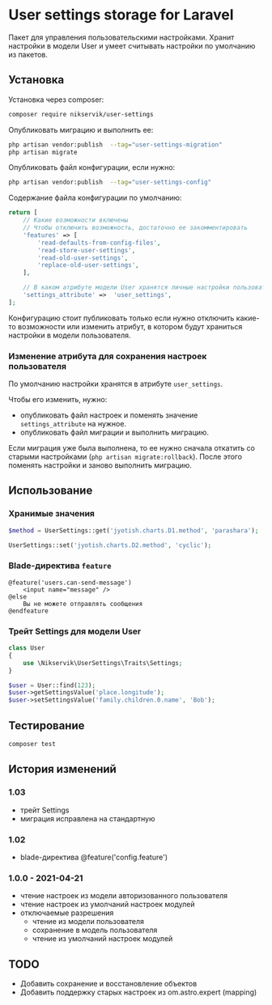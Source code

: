 # User settings storage for Laravel

Пакет для управления пользовательскими настройками. 
Хранит настройки в модели User и умеет считывать настройки по умолчанию из пакетов.

## Установка

Установка через composer:

```bash
composer require nikservik/user-settings
```

Опубликовать миграцию и выполнить ее:

```bash
php artisan vendor:publish  --tag="user-settings-migration"
php artisan migrate
```

Опубликовать файл конфигурации, если нужно:
```bash
php artisan vendor:publish  --tag="user-settings-config"
```

Содержание файла конфигурации по умолчанию:

```php
return [
    // Какие возможности включены
    // Чтобы отключить возможность, достаточно ее закомментировать
    'features' => [
        'read-defaults-from-config-files',
        'read-store-user-settings',
        'read-old-user-settings',
        'replace-old-user-settings',
    ],

    // В каком атрибуте модели User хранятся личные настройки пользователя
    'settings_attribute' =>  'user_settings',
];
```
Конфигурацию стоит публиковать только если нужно отключить какие-то возможности или изменить атрибут, в котором будут храниться настройки в модели пользователя.

### Изменение атрибута для сохранения настроек пользователя

По умолчанию настройки хранятся в атрибуте `user_settings`. 

Чтобы его изменить, нужно: 
- опубликовать файл настроек и поменять значение `settings_attribute` на нужное.
- опубликовать файл миграции и выполнить миграцию.

Если миграция уже была выполнена, то ее нужно сначала откатить со старыми настройками (`php artisan migrate:rollback`). 
После этого поменять настройки и заново выполнить миграцию.


## Использование

### Хранимые значения
```php
$method = UserSettings::get('jyotish.charts.D1.method', 'parashara');
```
```php
UserSettings::set('jyotish.charts.D2.method', 'cyclic');
```

### Blade-директива `feature`
```blade
@feature('users.can-send-message')
    <input name="message" />
@else
    Вы не можете отправлять сообщения
@endfeature
```

### Трейт Settings для модели User
```php
class User 
{
    use \Nikservik\UserSettings\Traits\Settings;
}

$user = User::find(123);
$user->getSettingsValue('place.longitude');
$user->setSettingsValue('family.children.0.name', 'Bob');
```

## Тестирование

```bash
composer test
```

## История изменений
### 1.03
- трейт Settings
- миграция исправлена на стандартную

### 1.02
- blade-директива @feature('config.feature')

### 1.0.0 - 2021-04-21
- чтение настроек из модели авторизованного пользователя
- чтение настроек из умолчаний настроек модулей
- отключаемые разрешения
    - чтение из модели пользователя
    - сохранение в модель пользователя
    - чтение из умолчаний настроек модулей

## TODO

- Добавить сохранение и восстановление объектов
- Добавить поддержку старых настроек из om.astro.expert (mapping)

